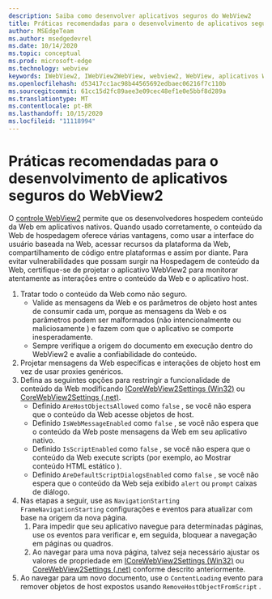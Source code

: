 ```yaml
---
description: Saiba como desenvolver aplicativos seguros do WebView2
title: Práticas recomendadas para o desenvolvimento de aplicativos seguros do WebView2
author: MSEdgeTeam
ms.author: msedgedevrel
ms.date: 10/14/2020
ms.topic: conceptual
ms.prod: microsoft-edge
ms.technology: webview
keywords: IWebView2, IWebView2WebView, webview2, WebView, aplicativos Win32, Win32, Edge, ICoreWebView2, ICoreWebView2Host, controle do navegador, borda HTML, segurança
ms.openlocfilehash: d53417cc1ac98b44565692edbaec06216f7c110b
ms.sourcegitcommit: 61cc15d2fc89aee3e09cec48ef1e0e5bbf8d289a
ms.translationtype: MT
ms.contentlocale: pt-BR
ms.lasthandoff: 10/15/2020
ms.locfileid: "11118994"
---
```

# Práticas recomendadas para o desenvolvimento de aplicativos seguros do WebView2  

O [controle WebView2][Webview2Main] permite que os desenvolvedores hospedem conteúdo da Web em aplicativos nativos. Quando usado corretamente, o conteúdo da Web de hospedagem oferece várias vantagens, como usar a interface do usuário baseada na Web, acessar recursos da plataforma da Web, compartilhamento de código entre plataformas e assim por diante.  Para evitar vulnerabilidades que possam surgir na Hospedagem de conteúdo da Web, certifique-se de projetar o aplicativo WebView2 para monitorar atentamente as interações entre o conteúdo da Web e o aplicativo host.  

1.  Tratar todo o conteúdo da Web como não seguro.  
    *   Valide as mensagens da Web e os parâmetros de objeto host antes de consumir cada um, porque as mensagens da Web e os parâmetros podem ser malformados \(não intencionalmente ou maliciosamente \) e fazem com que o aplicativo se comporte inesperadamente.
    *   Sempre verifique a origem do documento em execução dentro do WebView2 e avalie a confiabilidade do conteúdo.  
1.  Projetar mensagens da Web específicas e interações de objeto host em vez de usar proxies genéricos.  
1.  Defina as seguintes opções para restringir a funcionalidade de conteúdo da Web modificando [ICoreWebView2Settings (Win32)][Webview2ReferenceWin32Icorewebview2settings] ou [CoreWebView2Settings (.net)][Webview2ReferenceDotnetMicrosoftWebWebview2CoreCorewebview2settings].  
    *   Definido `AreHostObjectsAllowed` como `false` , se você não espera que o conteúdo da Web acesse objetos de host.  
    *   Definido `IsWebMessageEnabled` como `false` , se você não espera que o conteúdo da Web poste mensagens da Web em seu aplicativo nativo.  
    *   Definido `IsScriptEnabled` como `false` , se você não espera que o conteúdo da Web execute scripts \(por exemplo, ao Mostrar conteúdo HTML estático \).  
    *   Definido `AreDefaultScriptDialogsEnabled` como `false` , se você não espera que o conteúdo da Web seja exibido `alert` ou `prompt` caixas de diálogo.  
1.  Nas etapas a seguir, use as `NavigationStarting` `FrameNavigationStarting` configurações e eventos para atualizar com base na origem da nova página.  
    1.  Para impedir que seu aplicativo navegue para determinadas páginas, use os eventos para verificar e, em seguida, bloquear a navegação em páginas ou quadros.  
    1.  Ao navegar para uma nova página, talvez seja necessário ajustar os valores de propriedade em [ICoreWebView2Settings (Win32)][Webview2ReferenceWin32Icorewebview2settings] ou [CoreWebView2Settings (.net)][Webview2ReferenceDotnetMicrosoftWebWebview2CoreCorewebview2settings] conforme descrito anteriormente.  
1.  Ao navegar para um novo documento, use o `ContentLoading` evento para remover objetos de host expostos usando `RemoveHostObjectFromScript` .  

<!--## Security

Always check the Source property of the WebView before using `ExecuteScript`, `PostWebMessageAsJson`, `PostWebMessageAsString`, or any other method to send information into the WebView. The WebView may have navigated to another page via the end user interacting with the page or script in the page causing navigation. Similarly, be very careful with `AddScriptToExecuteOnDocumentCreated`. All future `navigations` run the same script and if it provides access to information intended only for a certain origin, any HTML document may have access.

When examining the result of an `ExecuteScript` method call, a `WebMessageReceived` event, always check the Source of the sender, or any other mechanism of receiving information from an HTML document in a WebView validate the URI of the HTML document is what you expect.

When constructing a message to send into a WebView, prefer using `PostWebMessageAsJson` and construct the JSON string parameter using a JSON library. This avoids any potential accidents of encoding information into a JSON string or script and ensure no attacker controlled input can modify the rest of the JSON message or run arbitrary script. -->  

<!-- links -->  

[Webview2Main]: ../index.md "Introdução ao Microsoft Edge WebView2 (visualização) | Documentos da Microsoft"  

[Webview2ReferenceWin32Icorewebview2settings]: /microsoft-edge/webview2/reference/win32/icorewebview2settings "interface ICoreWebView2Settings | Documentos da Microsoft"  

[Webview2ReferenceDotnetMicrosoftWebWebview2CoreCorewebview2settings]: /dotnet/api/microsoft.web.webview2.core.corewebview2settings "Classe CoreWebView2Settings (Microsoft. Web. WebView2. Core) | Documentos da Microsoft"  
